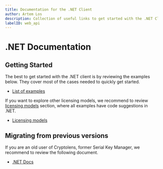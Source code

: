 ```yaml
---
title: Documentation for the .NET Client
author: Artem Los
description: Collection of useful links to get started with the .NET Client.
labelID: web_api
---
```


# .NET Documentation

## Getting Started
The best to get started with the .NET client is by reviewing the examples below.
They cover most of the cases needed to quickly get started.
* [List of examples](/examples/index)

If you want to explore other licensing models, we recommend to review [licensing models](/licensing-models/licensetypes) section, where all examples have code suggestions in .NET.
* [Licensing models](/licensing-models/licensetypes)

## Migrating from previous versions

If you are an old user of Cryptolens, former Serial Key Manager, we recommend to review the following document.
* [.NET Docs](https://help.cryptolens.io/api/dotnet/articles/v401.html)